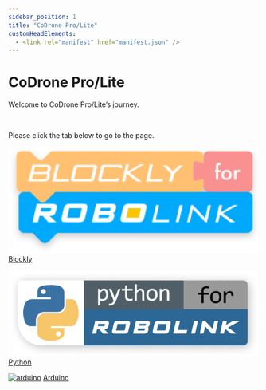 ```yaml
---
sidebar_position: 1
title: "CoDrone Pro/Lite"
customHeadElements:
  - <link rel="manifest" href="manifest.json" />
---
```

<div className='docs_title'>
  <h1>CoDrone Pro/Lite</h1>
</div>

<div className='level1_body'>

Welcome to CoDrone Pro/Lite’s journey. 

<br />

Please click the tab below to go to the page.   

<div className='level_image_column'>

  [![blockly](/img/CDPL/Blockly-logo.png)](/docs/CoDronePro_Lite/Blockly/)
  [Blockly](/docs/CoDronePro_Lite/Blockly/)

  [![python](/img/CDPL/Python-logo.png)](/docs/CoDronePro_Lite/Python/)
  [Python](/docs/CoDronePro_Lite/Python/)

  [![arduino](/img/CDPL/Arduino.png)](/docs/CoDronePro_Lite/Arduino/)
  [Arduino](/docs/CoDronePro_Lite/Arduino/)


</div>

<div id='blank'></div>

</div>